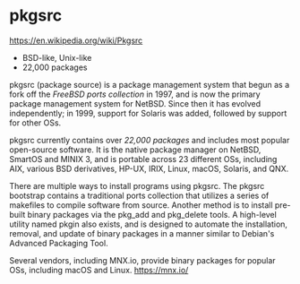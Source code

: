 # pkgsrc

https://en.wikipedia.org/wiki/Pkgsrc

- BSD-like, Unix-like
- 22,000 packages


pkgsrc (package source) is a package management system that begun as a fork off the *FreeBSD ports collection* in 1997, and is now the primary package management system for NetBSD. Since then it has evolved independently; in 1999, support for Solaris was added, followed by support for other OSs.

pkgsrc currently contains over *22,000 packages* and includes most popular open-source software. It is the native package manager on NetBSD, SmartOS and MINIX 3, and is portable across 23 different OSs, including AIX, various BSD derivatives, HP-UX, IRIX, Linux, macOS, Solaris, and QNX.

There are multiple ways to install programs using pkgsrc. The pkgsrc bootstrap contains a traditional ports collection that utilizes a series of makefiles to compile software from source. Another method is to install pre-built binary packages via the pkg_add and pkg_delete tools. A high-level utility named pkgin also exists, and is designed to automate the installation, removal, and update of binary packages in a manner similar to Debian's Advanced Packaging Tool.

Several vendors, including MNX.io, provide binary packages for popular OSs, including macOS and Linux.
https://mnx.io/

